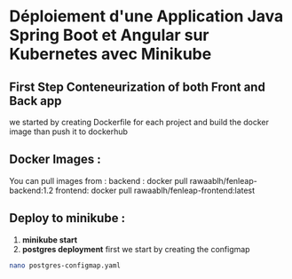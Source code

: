 # Déploiement d'une Application Java Spring Boot et Angular sur Kubernetes avec Minikube
## First Step Conteneurization of both Front and Back app 
we started by creating Dockerfile for each project  and build the docker image than push it to dockerhub 
## Docker Images :  
You can pull images from : 
backend : docker pull rawaablh/fenleap-backend:1.2
frontend: docker pull rawaablh/fenleap-frontend:latest

## Deploy to minikube :  
1. **minikube start**
2. **postgres deployment**
first we start by creating the configmap 
```bash 
nano postgres-configmap.yaml 
